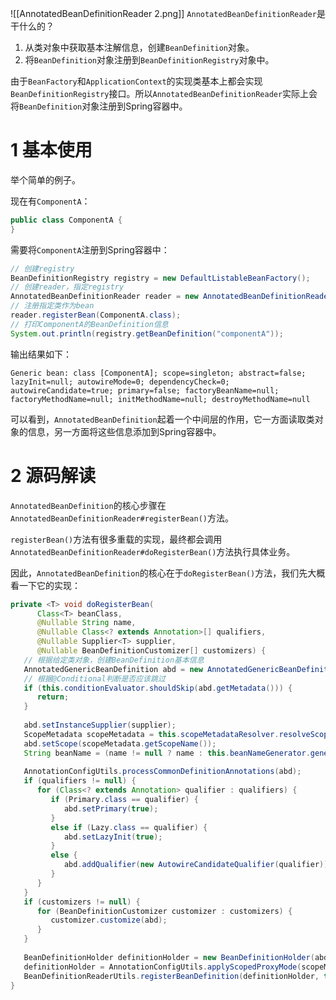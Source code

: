 ![[AnnotatedBeanDefinitionReader 2.png]]
`AnnotatedBeanDefinitionReader`是干什么的？
1. 从类对象中获取基本注解信息，创建`BeanDefinition`对象。
2. 将`BeanDefinition`对象注册到`BeanDefinitionRegistry`对象中。

由于`BeanFactory`和`ApplicationContext`的实现类基本上都会实现`BeanDefinitionRegistry`接口。所以`AnnotatedBeanDefinitionReader`实际上会将`BeanDefinition`对象注册到Spring容器中。

# 1 基本使用
举个简单的例子。

现在有`ComponentA`：
```java
public class ComponentA {  
}
```

需要将`ComponentA`注册到Spring容器中：
```java
// 创建registry  
BeanDefinitionRegistry registry = new DefaultListableBeanFactory();  
// 创建reader，指定registry  
AnnotatedBeanDefinitionReader reader = new AnnotatedBeanDefinitionReader(registry);  
// 注册指定类作为bean  
reader.registerBean(ComponentA.class);  
// 打印ComponentA的BeanDefinition信息  
System.out.println(registry.getBeanDefinition("componentA"));
```

输出结果如下：
```text
Generic bean: class [ComponentA]; scope=singleton; abstract=false; lazyInit=null; autowireMode=0; dependencyCheck=0; autowireCandidate=true; primary=false; factoryBeanName=null; factoryMethodName=null; initMethodName=null; destroyMethodName=null
```

可以看到，`AnnotatedBeanDefinition`起着一个中间层的作用，它一方面读取类对象的信息，另一方面将这些信息添加到Spring容器中。

# 2 源码解读
`AnnotatedBeanDefinition`的核心步骤在`AnnotatedBeanDefinitionReader#registerBean()`方法。

`registerBean()`方法有很多重载的实现，最终都会调用`AnnotatedBeanDefinitionReader#doRegisterBean()`方法执行具体业务。

因此，`AnnotatedBeanDefinition`的核心在于`doRegisterBean()`方法，我们先大概看一下它的实现：
```java
private <T> void doRegisterBean(
      Class<T> beanClass,
      @Nullable String name, 
      @Nullable Class<? extends Annotation>[] qualifiers, 
      @Nullable Supplier<T> supplier,  
      @Nullable BeanDefinitionCustomizer[] customizers) {  
   // 根据给定类对象，创建BeanDefinition基本信息
   AnnotatedGenericBeanDefinition abd = new AnnotatedGenericBeanDefinition(beanClass);  
   // 根据@Conditional判断是否应该跳过
   if (this.conditionEvaluator.shouldSkip(abd.getMetadata())) {  
      return;  
   }  
  
   abd.setInstanceSupplier(supplier);  
   ScopeMetadata scopeMetadata = this.scopeMetadataResolver.resolveScopeMetadata(abd);  
   abd.setScope(scopeMetadata.getScopeName());  
   String beanName = (name != null ? name : this.beanNameGenerator.generateBeanName(abd, this.registry));  
  
   AnnotationConfigUtils.processCommonDefinitionAnnotations(abd);  
   if (qualifiers != null) {  
      for (Class<? extends Annotation> qualifier : qualifiers) {  
         if (Primary.class == qualifier) {  
            abd.setPrimary(true);  
         }  
         else if (Lazy.class == qualifier) {  
            abd.setLazyInit(true);  
         }  
         else {  
            abd.addQualifier(new AutowireCandidateQualifier(qualifier));  
         }  
      }  
   }  
   if (customizers != null) {  
      for (BeanDefinitionCustomizer customizer : customizers) {  
         customizer.customize(abd);  
      }  
   }  
  
   BeanDefinitionHolder definitionHolder = new BeanDefinitionHolder(abd, beanName);  
   definitionHolder = AnnotationConfigUtils.applyScopedProxyMode(scopeMetadata, definitionHolder, this.registry);  
   BeanDefinitionReaderUtils.registerBeanDefinition(definitionHolder, this.registry);  
}
```